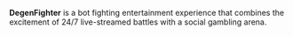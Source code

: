 **DegenFighter** is a bot fighting entertainment experience that combines the excitement of 24/7 live-streamed battles with a social gambling arena. 
